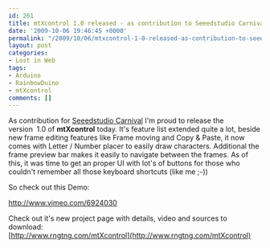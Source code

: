 ```yaml
---
id: 261
title: mtXcontrol 1.0 released - as contribution to Seeedstudio Carnival Competition
date: '2009-10-06 19:46:45 +0000'
permalink: "/2009/10/06/mtxcontrol-1-0-released-as-contribution-to-seeedstudio-carnival-competition/"
layout: post
categories:
- Lost in Web
tags:
- Arduino
- RainbowDuino
- mtXcontrol
comments: []
---
```

As contribution for [Seeedstudio Carnival](http://www.seeedstudio.com/forum/viewtopic.php?f=11&t=397)&nbsp;I'm proud to release the version&nbsp;&nbsp;1.0 of **mtXcontrol** today. It's feature list extended quite a lot, beside new frame&nbsp;editing features like Frame moving and Copy & Paste, it now comes with Letter / Number placer to easily draw characters. Additional the frame preview bar makes it easily to navigate between the frames. As of this, it was time to get an proper UI with lot's of buttons for those who couldn't remember all those keyboard shortcuts (like me ;-))

So check out this Demo:

http://www.vimeo.com/6924030

Check out it's new project page with details, video and sources to download:  
[http://www.rngtng.com/mtXcontrol](http://www.rngtng.com/mtXcontrol)